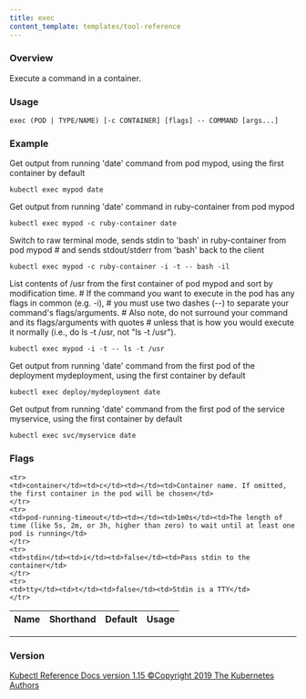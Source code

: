 ```yaml
---
title: exec
content_template: templates/tool-reference
---
```


### Overview
Execute a command in a container.

### Usage

`exec (POD | TYPE/NAME) [-c CONTAINER] [flags] -- COMMAND [args...]`


### Example

 Get output from running 'date' command from pod mypod, using the first container by default

```shell
kubectl exec mypod date
```

 Get output from running 'date' command in ruby-container from pod mypod

```shell
kubectl exec mypod -c ruby-container date
```

 Switch to raw terminal mode, sends stdin to 'bash' in ruby-container from pod mypod # and sends stdout/stderr from 'bash' back to the client

```shell
kubectl exec mypod -c ruby-container -i -t -- bash -il
```

 List contents of /usr from the first container of pod mypod and sort by modification time. # If the command you want to execute in the pod has any flags in common (e.g. -i), # you must use two dashes (--) to separate your command's flags/arguments. # Also note, do not surround your command and its flags/arguments with quotes # unless that is how you would execute it normally (i.e., do ls -t /usr, not "ls -t /usr").

```shell
kubectl exec mypod -i -t -- ls -t /usr
```

 Get output from running 'date' command from the first pod of the deployment mydeployment, using the first container by default

```shell
kubectl exec deploy/mydeployment date
```

 Get output from running 'date' command from the first pod of the service myservice, using the first container by default

```shell
kubectl exec svc/myservice date
```




### Flags

<div class="table-responsive"><table class="table table-bordered">
<thead class="thead-light">
<tr>
            <th>Name</th>
            <th>Shorthand</th>
            <th>Default</th>
            <th>Usage</th>
        </tr>
    </thead>
    <tbody>
    
    <tr>
    <td>container</td><td>c</td><td></td><td>Container name. If omitted, the first container in the pod will be chosen</td>
    </tr>
    <tr>
    <td>pod-running-timeout</td><td></td><td>1m0s</td><td>The length of time (like 5s, 2m, or 3h, higher than zero) to wait until at least one pod is running</td>
    </tr>
    <tr>
    <td>stdin</td><td>i</td><td>false</td><td>Pass stdin to the container</td>
    </tr>
    <tr>
    <td>tty</td><td>t</td><td>false</td><td>Stdin is a TTY</td>
    </tr>
</tbody>
</table></div>




<hr>


### Version
<div class="kubectl-reference-copyright">

<a href="https://github.com/kubernetes/kubernetes">Kubectl Reference Docs version 1.15 &#xa9;Copyright 2019 The Kubernetes Authors</a>
</div>

